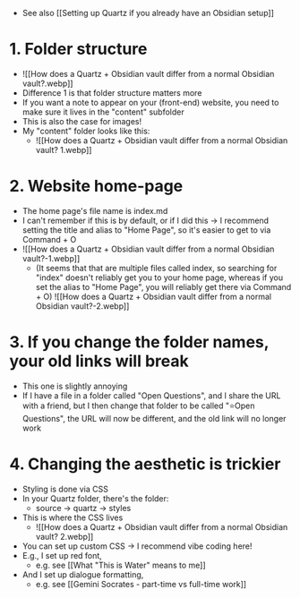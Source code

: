  - See also [[Setting up Quartz if you already have an Obsidian setup]]
# 1. Folder structure
- ![[How does a Quartz + Obsidian vault differ from a normal Obsidian vault?.webp]]
- Difference 1 is that folder structure matters more
- If you want a note to appear on your (front-end) website, you need to make sure it lives in the "content" subfolder
- This is also the case for images!
- My "content" folder looks like this:
	- ![[How does a Quartz + Obsidian vault differ from a normal Obsidian vault? 1.webp]]
# 2. Website home-page
- The home page's file name is index.md
- I can't remember if this is by default, or if I did this → I recommend setting the title and alias to "Home Page", so it's easier to get to via Command + O
- ![[How does a Quartz + Obsidian vault differ from a normal Obsidian vault?-1.webp]]
	- (It seems that that are multiple files called index, so searching for "index" doesn't reliably get you to your home page, whereas if you set the alias to "Home Page", you will reliably get there via Command + O)
![[How does a Quartz + Obsidian vault differ from a normal Obsidian vault?-2.webp]]
# 3. If you change the folder names, your old links will break
- This one is slightly annoying
- If I have a file in a folder called "Open Questions", and I share the URL with a friend, but I then change that folder to be called "⭐️Open Questions", the URL will now be different, and the old link will no longer work
# 4. Changing the aesthetic is trickier
- Styling is done via CSS 
- In your Quartz folder, there's the folder:
	- source → quartz → styles
- This is where the CSS lives
	- ![[How does a Quartz + Obsidian vault differ from a normal Obsidian vault? 2.webp]]
- You can set up custom CSS → I recommend vibe coding here! 
- E.g., I set up red font, 
	- e.g. see [[What "This is Water" means to me]]
- And I set up dialogue formatting, 
	- e.g. see [[Gemini Socrates - part-time vs full-time work]]